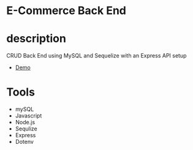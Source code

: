 # E-Commerce Back End

# description

CRUD Back End using MySQL and Sequelize with an Express API setup

- [Demo](https://www.youtube.com/watch?v=HECv9Lah7_g)

# Tools

- mySQL
- Javascript
- Node.js
- Sequlize
- Express
- Dotenv
